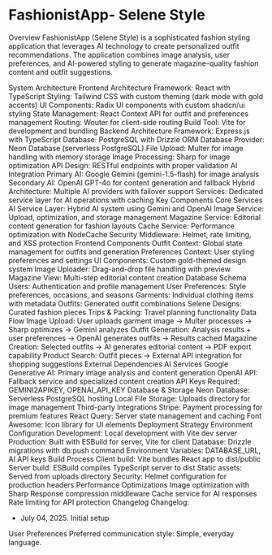 # FashionistApp- Selene Style
Overview
FashionistApp (Selene Style) is a sophisticated fashion styling application that leverages AI technology to create personalized outfit recommendations. The application combines image analysis, user preferences, and AI-powered styling to generate magazine-quality fashion content and outfit suggestions.

System Architecture
Frontend Architecture
Framework: React with TypeScript
Styling: Tailwind CSS with custom theming (dark mode with gold accents)
UI Components: Radix UI components with custom shadcn/ui styling
State Management: React Context API for outfit and preferences management
Routing: Wouter for client-side routing
Build Tool: Vite for development and bundling
Backend Architecture
Framework: Express.js with TypeScript
Database: PostgreSQL with Drizzle ORM
Database Provider: Neon Database (serverless PostgreSQL)
File Upload: Multer for image handling with memory storage
Image Processing: Sharp for image optimization
API Design: RESTful endpoints with proper validation
AI Integration
Primary AI: Google Gemini (gemini-1.5-flash) for image analysis
Secondary AI: OpenAI GPT-4o for content generation and fallback
Hybrid Architecture: Multiple AI providers with failover support
Services: Dedicated service layer for AI operations with caching
Key Components
Core Services
AI Service Layer: Hybrid AI system using Gemini and OpenAI
Image Service: Upload, optimization, and storage management
Magazine Service: Editorial content generation for fashion layouts
Cache Service: Performance optimization with NodeCache
Security Middleware: Helmet, rate limiting, and XSS protection
Frontend Components
Outfit Context: Global state management for outfits and generation
Preferences Context: User styling preferences and settings
UI Components: Custom gold-themed design system
Image Uploader: Drag-and-drop file handling with preview
Magazine View: Multi-step editorial content creation
Database Schema
Users: Authentication and profile management
User Preferences: Style preferences, occasions, and seasons
Garments: Individual clothing items with metadata
Outfits: Generated outfit combinations
Selene Designs: Curated fashion pieces
Trips & Packing: Travel planning functionality
Data Flow
Image Upload: User uploads garment image → Multer processes → Sharp optimizes → Gemini analyzes
Outfit Generation: Analysis results + user preferences → OpenAI generates outfits → Results cached
Magazine Creation: Selected outfits → AI generates editorial content → PDF export capability
Product Search: Outfit pieces → External API integration for shopping suggestions
External Dependencies
AI Services
Google Generative AI: Primary image analysis and content generation
OpenAI API: Fallback service and specialized content creation
API Keys Required: GEMINI2APIKEY, OPENAI_API_KEY
Database & Storage
Neon Database: Serverless PostgreSQL hosting
Local File Storage: Uploads directory for image management
Third-party Integrations
Stripe: Payment processing for premium features
React Query: Server state management and caching
Font Awesome: Icon library for UI elements
Deployment Strategy
Environment Configuration
Development: Local development with Vite dev server
Production: Built with ESBuild for server, Vite for client
Database: Drizzle migrations with db:push command
Environment Variables: DATABASE_URL, AI API keys
Build Process
Client build: Vite bundles React app to dist/public
Server build: ESBuild compiles TypeScript server to dist
Static assets: Served from uploads directory
Security: Helmet configuration for production headers
Performance Optimizations
Image optimization with Sharp
Response compression middleware
Cache service for AI responses
Rate limiting for API protection
Changelog
Changelog:

- July 04, 2025. Initial setup

User Preferences
Preferred communication style: Simple, everyday language.
